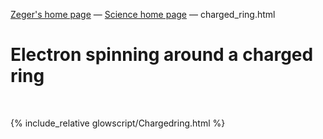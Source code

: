 [Zeger's home page](https://www.hendrikse.name/) &mdash; [Science home page](https://www.hendrikse.name/science/) &mdash; charged_ring.html 

# Electron spinning around a charged ring
<div class="header_line"><br/></div>

{% include_relative glowscript/Chargedring.html %}
